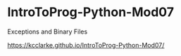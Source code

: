 # IntroToProg-Python-Mod07
Exceptions and Binary Files 

https://kcclarke.github.io/IntroToProg-Python-Mod07/
